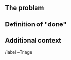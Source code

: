 ## The problem
<!--- Useful to breakdown to "As a [persona], I [want to do], so that [reason] -->

## Definition of "done"
<!---
What are the things that must be true in order to close this issue

We find that describing these as dot points works well.
-->

## Additional context
<!--- Add any additional context can go here -->

/label ~Triage
